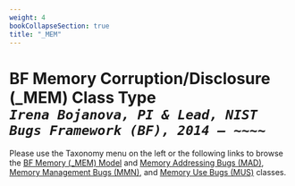 ```yaml
---
weight: 4
bookCollapseSection: true
title: "_MEM"
---
```

<!-- !!! content is the same as the _index.md -->

# BF Memory Corruption/Disclosure (_MEM) Class Type <br/> _`Irena Bojanova, PI & Lead, NIST Bugs Framework (BF), 2014 – ~~~~`_

Please use the Taxonomy menu on the left or the following links to browse the [BF Memory (_MEM) Model](/BF/info/bf-classes/_mem/model/) and [Memory Addressing Bugs (MAD)](/BF/info/bf-classes/_mem/mad/), [Memory Management Bugs (MMN)](/BF/info/bf-classes/_mem/mmn/), and [Memory Use Bugs (MUS)](/BF/info/bf-classes/_mem/mus/) classes.

